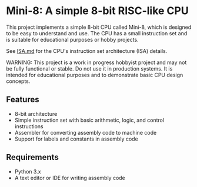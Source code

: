 # Mini-8: A simple 8-bit RISC-like CPU

This project implements a simple 8-bit CPU called Mini-8, which is designed to be easy to understand and use. The CPU has a small instruction set and is suitable for educational purposes or hobby projects.

See [ISA.md](ISA.md) for the CPU's instruction set architecture (ISA) details.

WARNING: This project is a work in progress hobbyist project and may not be fully functional or stable. Do not use it in production systems. It is intended for educational purposes and to demonstrate basic CPU design concepts.

## Features
- 8-bit architecture
- Simple instruction set with basic arithmetic, logic, and control instructions
- Assembler for converting assembly code to machine code
- Support for labels and constants in assembly code


## Requirements
- Python 3.x
- A text editor or IDE for writing assembly code



